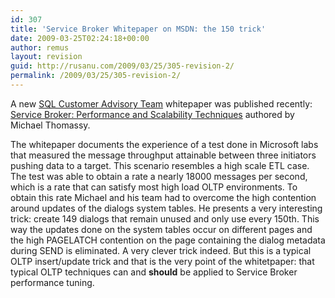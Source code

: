 ```yaml
---
id: 307
title: 'Service Broker Whitepaper on MSDN: the 150 trick'
date: 2009-03-25T02:24:18+00:00
author: remus
layout: revision
guid: http://rusanu.com/2009/03/25/305-revision-2/
permalink: /2009/03/25/305-revision-2/
---
```

A new <a href="http://sqlcat.com" target="_blank">SQL Customer Advisory Team</a> whitepaper was published recently: <a href="http://msdn.microsoft.com/en-us/library/dd576261.aspx" target="_blank">Service Broker: Performance and Scalability Techniques</a> authored by Michael Thomassy.

The whitepaper documents the experience of a test done in Microsoft labs that measured the message throughput attainable between three initiators pushing data to a target. This scenario resembles a high scale ETL case. The test was able to obtain a rate a nearly 18000 messages per second, which is a rate that can satisfy most high load OLTP environments. To obtain this rate Michael and his team had to overcome the high contention around updates of the dialogs system tables. He presents a very interesting trick: create 149 dialogs that remain unused and only use every 150th. This way the updates done on the system tables occur on different pages and the high PAGELATCH contention on the page containing the dialog metadata during SEND is eliminated. A very clever trick indeed. But this is a typical OLTP insert/update trick and that is the very point of the whitetpaper: that typical OLTP techniques can and **should** be applied to Service Broker performance tuning.
